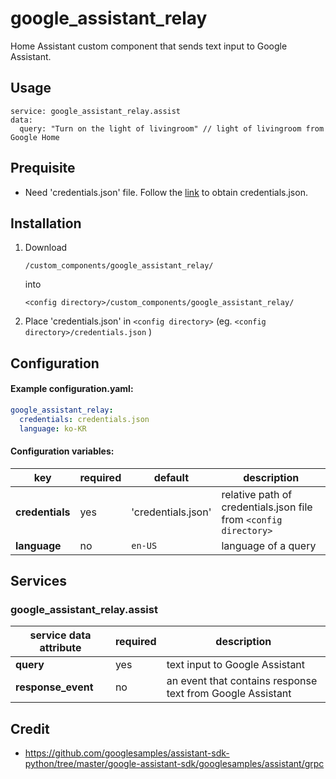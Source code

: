# google_assistant_relay
Home Assistant custom component that sends text input to Google Assistant.

## Usage
```
service: google_assistant_relay.assist
data:
  query: "Turn on the light of livingroom" // light of livingroom from Google Home
```

## Prequisite
- Need 'credentials.json' file. Follow the [link](https://developers.google.com/assistant/sdk/guides/library/python/embed/install-sample) to obtain credentials.json.

## Installation
1. Download
    ```
    /custom_components/google_assistant_relay/
    ```
    into
    ```
    <config directory>/custom_components/google_assistant_relay/
    ```
2. Place 'credentials.json' in `<config directory>` (eg. `<config directory>/credentials.json` )

## Configuration
#### Example configuration.yaml:
```yaml
google_assistant_relay:
  credentials: credentials.json
  language: ko-KR
```
#### Configuration variables:

| key | required | default | description
| --- | --- | --- | ---
| **credentials** | yes | 'credentials.json' | relative path of credentials.json file from `<config directory>`
| **language** | no | `en-US` | language of a query

## Services
### google_assistant_relay.assist
| service data attribute | required | description
| --- | --- | ---
| **query** | yes | text input to Google Assistant
| **response_event** | no | an event that contains response text from Google Assistant


## Credit
- https://github.com/googlesamples/assistant-sdk-python/tree/master/google-assistant-sdk/googlesamples/assistant/grpc
